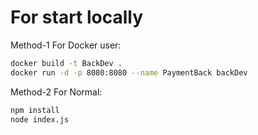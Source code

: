# For start locally

Method-1 For Docker user:

```bash
docker build -t BackDev .
docker run -d -p 8080:8080 --name PaymentBack backDev
```
Method-2 For Normal:

```bash
npm install
node index.js
```
